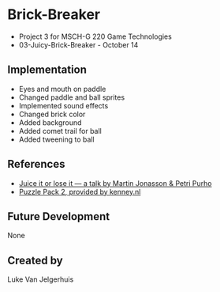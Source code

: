 # Brick-Breaker

* Project 3 for MSCH-G 220 Game Technologies
* 03-Juicy-Brick-Breaker - October 14

## Implementation
* Eyes and mouth on paddle
* Changed paddle and ball sprites
* Implemented sound effects
* Changed brick color
* Added background
* Added comet trail for ball
* Added tweening to ball

## References
* [Juice it or lose it — a talk by Martin Jonasson & Petri Purho](https://www.youtube.com/watch?v=Fy0aCDmgnxg)
* [Puzzle Pack 2, provided by kenney.nl](https://kenney.nl/assets/puzzle-pack-2)
## Future Development
None
## Created by
Luke Van Jelgerhuis
